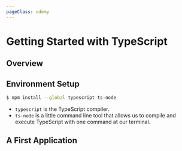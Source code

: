 ```yaml
---
pageClass: udemy
---
```


# Getting Started with TypeScript

## Overview

## Environment Setup

```bash
$ npm install --global typescript ts-node
```

- `typescript` is the TypeScript compiler.
- `ts-node` is a little command line tool that allows us to compile and execute TypeScript with one command at our terminal.

## A First Application
